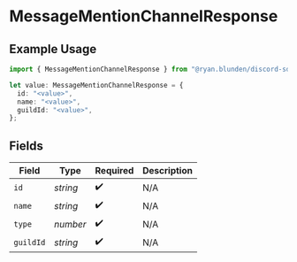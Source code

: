 # MessageMentionChannelResponse

## Example Usage

```typescript
import { MessageMentionChannelResponse } from "@ryan.blunden/discord-sdk/models/components";

let value: MessageMentionChannelResponse = {
  id: "<value>",
  name: "<value>",
  guildId: "<value>",
};
```

## Fields

| Field              | Type               | Required           | Description        |
| ------------------ | ------------------ | ------------------ | ------------------ |
| `id`               | *string*           | :heavy_check_mark: | N/A                |
| `name`             | *string*           | :heavy_check_mark: | N/A                |
| `type`             | *number*           | :heavy_check_mark: | N/A                |
| `guildId`          | *string*           | :heavy_check_mark: | N/A                |